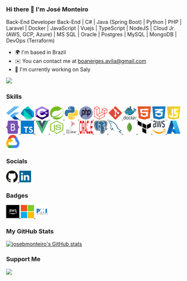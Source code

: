 ### Hi there 👋 I'm José Monteiro
Back-End Developer
Back-End | C# | Java (Spring Boot) | Python | PHP | Laravel | Docker | JavaScript | Vuejs | TypeScript | NodeJS | Cloud Jr. (AWS, GCP, Azure) | MS SQL | Oracle | Postgres | MySQL | MongoDB | DevOps (Terraform)

* 🌍  I'm based in Brazil
* ✉️  You can contact me at boanerges.avila@gmail.com
* 🚀  I'm currently working on Saly

<a href="https://www.github.com/josebmonteiro" target="_blank" rel="noreferrer"><img
src="https://img.shields.io/github/followers/josebmonteiro?logo=github&style=for-the-badge&color=0891b2&labelColor=1c1917" /></a>

### Skills

<p align="left">
  <!-- Flutter -->
  <a href="https://flutter.dev/" target="_blank" rel="noreferrer">
  	<img src="https://github.com/josebmonteiro/josebmonteiro/blob/main/logos/flutter.svg" width="36" height="36" alt="flutter"/>
  </a>
  <!-- Dart -->
  <a href="https://dart.dev/" target="_blank" rel="noreferrer">
  	<img src="https://github.com/josebmonteiro/josebmonteiro/blob/main/logos/dart.svg" width="36" height="36" alt="dart"/>
  </a>
  <!-- C# -->
  <a href="https://learn.microsoft.com/en-us/dotnet/csharp/" target="_blank" rel="noreferrer">
  	<img src="https://github.com/josebmonteiro/josebmonteiro/blob/main/logos/csharp.svg" width="36" height="36" alt="CSharp"/>
  </a>
  <!-- Java -->
  <a href="https://spring.io/" target="_blank" rel="noreferrer">
  	<img src="https://github.com/josebmonteiro/josebmonteiro/blob/main/logos/javaspringboot.svg" width="36" height="36" alt="JavaSpringBoot"/>
  </a>
  <!-- Python -->
  <a href="https://www.python.org/" target="_blank" rel="noreferrer">
  	<img src="https://github.com/josebmonteiro/josebmonteiro/blob/main/logos/python.svg" width="36" height="36" alt="Python"/>
  </a>
  <!-- PHP -->
  <a href="https://www.php.net/" target="_blank" rel="noreferrer">
  	<img src="https://github.com/josebmonteiro/josebmonteiro/blob/main/logos/php.svg" width="36" height="36" alt="PHP"/>
  </a>
  <!-- Laravel -->
  <a href="https://laravel.com/" target="_blank" rel="noreferrer">
  	<img src="https://github.com/josebmonteiro/josebmonteiro/blob/main/logos/laravel.svg" width="36" height="36" alt="Laravel"/>
  </a>
  <!-- Git -->
  <a href="https://git-scm.com/" target="_blank" rel="noreferrer">
  	<img src="https://github.com/josebmonteiro/josebmonteiro/blob/main/logos/git.svg" width="36" height="36" alt="Git"/>
  </a>
  <!-- Docker -->
  <a href="https://www.docker.com/" target="_blank" rel="noreferrer">
  	<img src="https://github.com/josebmonteiro/josebmonteiro/blob/main/logos/docker.svg" width="36" height="36" alt="Docker"/>
  </a>
  <!-- Html5 -->
  <a href="https://www.w3schools.com/html/default.asp" target="_blank" rel="noreferrer">
  	<img src="https://github.com/josebmonteiro/josebmonteiro/blob/main/logos/html5.svg" width="36" height="36" alt="Html5"/>
  </a>
  <!-- CSS3 -->
  <a href="https://www.w3schools.com/css/default.asp" target="_blank" rel="noreferrer">
  	<img src="https://github.com/josebmonteiro/josebmonteiro/blob/main/logos/css3.svg" width="36" height="36" alt="CSS3"/>
  </a>
  <!-- JavaScript -->
  <a href="https://www.w3schools.com/jsrEF/default.asp" target="_blank" rel="noreferrer">
  	<img src="https://github.com/josebmonteiro/josebmonteiro/blob/main/logos/javascript.svg" width="36" height="36" alt="JavaScript"/>
  </a>
  <!-- Bootstrap -->
  <a href="https://getbootstrap.com/" target="_blank" rel="noreferrer">
  	<img src="https://github.com/josebmonteiro/josebmonteiro/blob/main/logos/bootstrap.svg" width="36" height="36" alt="Bootstrap"/>
  </a>
  <!-- TypeScript -->
  <a href="https://www.typescriptlang.org/" target="_blank" rel="noreferrer">
  	<img src="https://github.com/josebmonteiro/josebmonteiro/blob/main/logos/typescript.svg" width="36" height="36" alt="TypeScript"/>
  </a>
  <!-- Vuejs -->
  <a href="https://www.w3schools.com/jsrEF/default.asp" target="_blank" rel="noreferrer">
  	<img src="https://github.com/josebmonteiro/josebmonteiro/blob/main/logos/vuejs.svg" width="36" height="36" alt="Vuejs"/>
  </a>
  <!-- NodeJS -->
  <a href="https://nodejs.org/" target="_blank" rel="noreferrer">
  	<img src="https://github.com/josebmonteiro/josebmonteiro/blob/main/logos/nodejs.svg" width="36" height="36" alt="NodeJS"/>
  </a>
  <!-- MS SQL -->
  <a href="https://www.microsoft.com/en-us/sql-server/sql-server-downloads" target="_blank" rel="noreferrer">
  	<img src="https://github.com/josebmonteiro/josebmonteiro/blob/main/logos/microsoftsqlserver.svg" width="36" height="36" alt="mssqlserver"/>
  </a>
  <!-- Oracle -->
  <a href="https://www.oracle.com/" target="_blank" rel="noreferrer">
  	<img src="https://github.com/josebmonteiro/josebmonteiro/blob/main/logos/oracle.svg" width="36" height="36" alt="Oracle"/>
  </a>
  <!-- Postgres -->
  <a href="https://www.postgresql.org/" target="_blank" rel="noreferrer">
  	<img src="https://github.com/josebmonteiro/josebmonteiro/blob/main/logos/postgresql.svg" width="36" height="36" alt="Postgres"/>
  </a>
  <!-- MySQL -->
  <a href="https://www.mysql.com/" target="_blank" rel="noreferrer">
  	<img src="https://github.com/josebmonteiro/josebmonteiro/blob/main/logos/mysql.svg" width="36" height="36" alt="MySQL"/>
  </a>
  <!-- MongoDB -->
  <a href="https://www.mongodb.com/" target="_blank" rel="noreferrer">
  	<img src="https://github.com/josebmonteiro/josebmonteiro/blob/main/logos/mongodb.svg" width="36" height="36" alt="MongoDB"/>
  </a>
  <!-- Terraform -->
  <a href="https://www.terraform.io/" target="_blank" rel="noreferrer">
  	<img src="https://github.com/josebmonteiro/josebmonteiro/blob/main/logos/terraform.svg" width="36" height="36" alt="Terraform"/>
  </a>
  <!-- AWS -->
  <a href="https://aws.amazon.com/" target="_blank" rel="noreferrer">
  	<img src="https://github.com/josebmonteiro/josebmonteiro/blob/main/logos/aws.svg" width="36" height="36" alt="AWS"/>
  </a>
  <!-- Azure -->
  <a href="https://portal.azure.com/" target="_blank" rel="noreferrer">
  	<img src="https://github.com/josebmonteiro/josebmonteiro/blob/main/logos/azure.svg" width="36" height="36" alt="Azure"/>
  </a>
  <!-- Google -->
  <a href="https://cloud.google.com/" target="_blank" rel="noreferrer">
  	<img src="https://github.com/josebmonteiro/josebmonteiro/blob/main/logos/googlecloud2.svg" width="36" height="36" alt="GCP"/>
  </a>
</p>

### Socials

<p align="left">
  <a href="https://www.github.com/josebmonteiro" target="_blank" rel="noreferrer">
    <img src="https://github.com/josebmonteiro/josebmonteiro/blob/main/logos/github.svg" width="32" height="32" />
  </a>
  <a href="https://www.linkedin.com/in/josebmonteiro/" target="_blank" rel="noreferrer">
    <img src="https://github.com/josebmonteiro/josebmonteiro/blob/main/logos/linkedin.svg" width="32" height="32" />
  </a>
</p>

### Badges

<!-- AWS General Immersion Day Participant -->
<a href="https://www.credly.com/badges/4b04d341-9f43-4426-a282-5676257f92a4/linked_in_profile" target="_blank" rel="noreferrer">
  <img src="https://github.com/josebmonteiro/josebmonteiro/blob/main/logos/aws-certificate.svg" width="36" height="36" alt="AWS-Certificate"/>
</a>
<!-- Microsoft -->
<a href="https://www.credly.com/badges/4da1250b-81fc-4742-9a72-cea6f7a6e14e/linked_in" target="_blank" rel="noreferrer">
  <img src="https://github.com/josebmonteiro/josebmonteiro/blob/main/logos/microsoft.svg" width="36" height="36" alt="Microsoft"/>
</a>
<!-- PMI-CAPM -->
<a href="https://www.credly.com/badges/b9a82feb-d10d-4d43-bb46-e7815b06a8a7/linked_in" target="_blank" rel="noreferrer">
  <img src="https://github.com/josebmonteiro/josebmonteiro/blob/main/logos/pmi2.svg" width="36" height="36" alt="PMI"/>
</a>

### My GitHub Stats

<a href="http://www.github.com/josebmonteiro">
  <!--<img src="https://github-readme-stats.vercel.app-->
    <img src="https://github-readme-stats-6a2tv6xs4-josebmonteiro.vercel.app/api?username=josebmonteiro&show_icons=true&hide=contribs&count_private=true&title_color=0891b2&text_color=ffffff&icon_color=0891b2&bg_color=1c1917&hide_border=true&show_icons=true" alt="josebmonteiro's GitHub stats" />
</a>

### Support Me

<a href="https://www.buymeacoffee.com/josebmonteiro">
  <img src="https://cdn.buymeacoffee.com/buttons/v2/default-yellow.png" width="200" />
</a>
